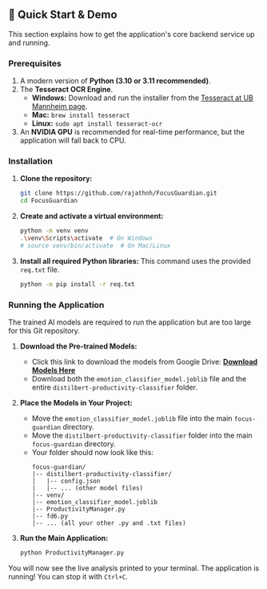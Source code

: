 ## 🚀 Quick Start & Demo

This section explains how to get the application's core backend service up and running.

### Prerequisites

1.  A modern version of **Python (3.10 or 3.11 recommended)**.
2.  The **Tesseract OCR Engine**.
    *   **Windows:** Download and run the installer from the [Tesseract at UB Mannheim page](https://github.com/UB-Mannheim/tesseract/wiki).
    *   **Mac:** `brew install tesseract`
    *   **Linux:** `sudo apt install tesseract-ocr`
3.  An **NVIDIA GPU** is recommended for real-time performance, but the application will fall back to CPU.

### Installation

1.  **Clone the repository:**
    ```bash
    git clone https://github.com/rajathnh/FocusGuardian.git
    cd FocusGuardian
    ```

2.  **Create and activate a virtual environment:**
    ```bash
    python -m venv venv
    .\venv\Scripts\activate  # On Windows
    # source venv/bin/activate  # On Mac/Linux
    ```

3.  **Install all required Python libraries:** This command uses the provided `req.txt` file.
    ```bash
    python -m pip install -r req.txt
    ```

### Running the Application

The trained AI models are required to run the application but are too large for this Git repository.

1.  **Download the Pre-trained Models:**
    *   Click this link to download the models from Google Drive:
        **[Download Models Here](https://drive.google.com/drive/folders/1chs8Ys5QeTUV73vAEYpqlQO4mLsn2B1d?usp=sharing)**
    *   Download both the `emotion_classifier_model.joblib` file and the entire `distilbert-productivity-classifier` folder.

2.  **Place the Models in Your Project:**
    *   Move the `emotion_classifier_model.joblib` file into the main `focus-guardian` directory.
    *   Move the `distilbert-productivity-classifier` folder into the main `focus-guardian` directory.
    *   Your folder should now look like this:
        ```
        focus-guardian/
        |-- distilbert-productivity-classifier/
        |   |-- config.json
        |   |-- ... (other model files)
        |-- venv/
        |-- emotion_classifier_model.joblib
        |-- ProductivityManager.py
        |-- fd6.py
        |-- ... (all your other .py and .txt files)
        ```

3.  **Run the Main Application:**
    ```bash
    python ProductivityManager.py
    ```

You will now see the live analysis printed to your terminal. The application is running! You can stop it with `Ctrl+C`.

